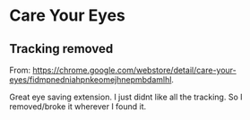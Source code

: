 # Care Your Eyes
## Tracking removed


From: <https://chrome.google.com/webstore/detail/care-your-eyes/fidmpnedniahpnkeomejhnepmbdamlhl>.


Great eye saving extension. I just didnt like all the tracking. So I
removed/broke it wherever I found it.

